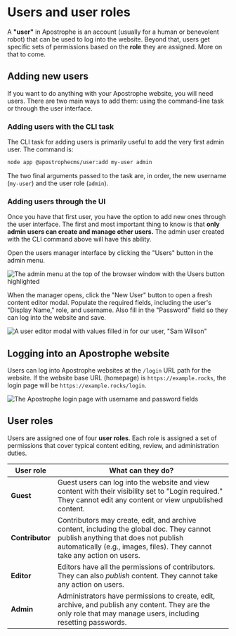# Users and user roles

A **"user"** in Apostrophe is an account (usually for a human or benevolent robot) that can be used to log into the website. Beyond that, users get specific sets of permissions based on the **role** they are assigned. More on that to come.

## Adding new users

If you want to do anything with your Apostrophe website, you will need users. There are two main ways to add them: using the command-line task or through the user interface.

### Adding users with the CLI task

The CLI task for adding users is primarily useful to add the very first admin user. The command is:

```bash
node app @apostrophecms/user:add my-user admin
```

The two final arguments passed to the task are, in order, the new username (`my-user`) and the user role (`admin`).

### Adding users through the UI

Once you have that first user, you have the option to add new ones through the user interface. The first and most important thing to know is that **only admin users can create and manage other users.** The admin user created with the CLI command above will have this ability.

Open the users manager interface by clicking the "Users" button in the admin menu.

![The admin menu at the top of the browser window with the Users button highlighted](/images/users-admin-bar.png)

When the manager opens, click the "New User" button to open a fresh content editor modal. Populate the required fields, including the user's "Display Name," role, and username. Also fill in the "Password" field so they can log into the website and save.

![A user editor modal with values filled in for our user, "Sam Wilson"](/images/users-editor.png)

## Logging into an Apostrophe website

Users can log into Apostrophe websites at the `/login` URL path for the website. If the website base URL (homepage) is `https://example.rocks`, the login page will be `https://example.rocks/login`.

![The Apostrophe login page with username and password fields](/images/users-login.png)

## User roles

Users are assigned one of four **user roles**. Each role is assigned a set of permissions that cover typical content editing, review, and administration duties.

| User role | What can they do? |
| --------- | ----------------- |
| **Guest** | Guest users can log into the website and view content with their visibility set to "Login required." They cannot edit any content or view unpublished content. |
| **Contributor** | Contributors may create, edit, and archive content, including the global doc. They cannot publish anything that does not publish automatically (e.g., images, files). They cannot take any action on users. |
| **Editor** | Editors have all the permissions of contributors. They can also *publish* content. They cannot take any action on users. |
| **Admin** | Administrators have permissions to create, edit, archive, and publish any content. They are the only role that may manage users, including resetting passwords. |
